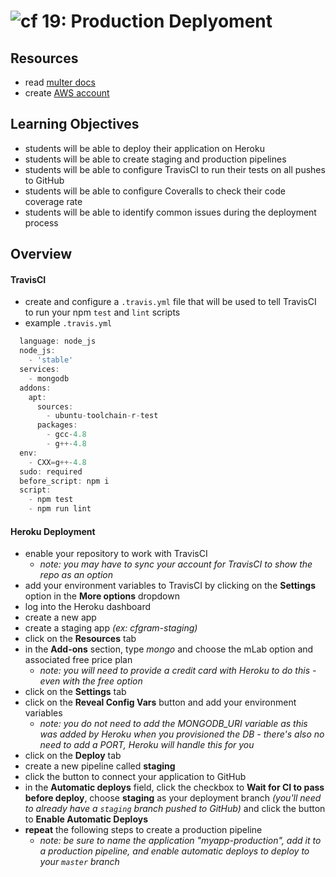 ![cf](http://i.imgur.com/7v5ASc8.png) 19: Production Deplyoment
===

## Resources
* read [multer docs](https://github.com/expressjs/multer)
* create [AWS account](https://aws.amazon.com/)

## Learning Objectives
* students will be able to deploy their application on Heroku
* students will be able to create staging and production pipelines
* students will be able to configure TravisCI to run their tests on all pushes to GitHub
* students will be able to configure Coveralls to check their code coverage rate
* students will be able to identify common issues during the deployment process

## Overview
#### TravisCI
* create and configure a `.travis.yml` file that will be used to tell TravisCI to run your npm `test` and `lint` scripts
* example `.travis.yml`

``` javascript
  language: node_js
  node_js:
    - 'stable'
  services:
    - mongodb
  addons:
    apt:
      sources:
        - ubuntu-toolchain-r-test
      packages:
        - gcc-4.8
        - g++-4.8
  env:
    - CXX=g++-4.8
  sudo: required
  before_script: npm i
  script:
    - npm test
    - npm run lint
```

#### Heroku Deployment
- enable your repository to work with TravisCI
  - *note: you may have to sync your account for TravisCI to show the repo as an option*
- add your environment variables to TravisCI by clicking on the **Settings** option in the **More options** dropdown
- log into the Heroku dashboard
- create a new app
- create a staging app *(ex: cfgram-staging)*
- click on the **Resources** tab
- in the **Add-ons** section, type *mongo* and choose the mLab option and associated free price plan
  - *note: you will need to provide a credit card with Heroku to do this - even with the free option*
- click on the **Settings** tab
- click on the **Reveal Config Vars** button and add your environment variables
  - *note: you do not need to add the MONGODB_URI variable as this was added by Heroku when you provisioned the DB - there's also no need to add a PORT, Heroku will handle this for you*
- click on the **Deploy** tab
- create a new pipeline called **staging**
- click the button to connect your application to GitHub
- in the **Automatic deploys** field, click the checkbox to **Wait for CI to pass before deploy**, choose **staging** as your deployment branch *(you'll need to already have a `staging` branch pushed to GitHub)* and click the button to **Enable Automatic Deploys**
- **repeat** the following steps to create a production pipeline
  - *note: be sure to name the application "myapp-production", add it to a production pipeline, and enable automatic deploys to deploy to your `master` branch*
